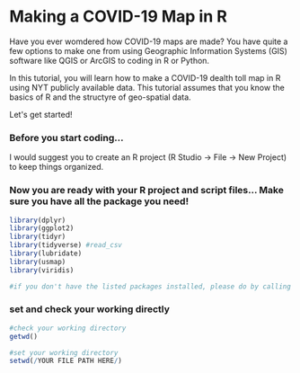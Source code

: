 # Making a COVID-19 Map in R

Have you ever womdered how COVID-19 maps are made? You have quite a few options to make one from using Geographic Information Systems (GIS) software like QGIS or ArcGIS to coding in R or Python.

In this tutorial, you will learn how to make a COVID-19 dealth toll map in R using NYT publicly available data. This tutorial assumes that you know the basics of R and the structyre of geo-spatial data. 

Let's get started! 

### Before you start coding... 

I would suggest you to create an R project (R Studio -> File -> New Project) to keep things organized. 

### Now you are ready with your R project and script files... Make sure you have all the package you need!
```r
library(dplyr)
library(ggplot2)
library(tidyr)
library(tidyverse) #read_csv 
library(lubridate)
library(usmap)
library(viridis)

#if you don't have the listed packages installed, please do by calling the function "install.packages("put the name of the package")"
``` 

### set and check your working directly 
```r
#check your working directory
getwd()

#set your working directory 
setwd(/YOUR FILE PATH HERE/)
```


